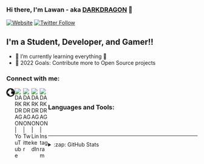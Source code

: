 ### Hi there, I'm Lawan - aka [DARKDRAGON][website] 👋 

[![Website](https://img.shields.io/website?label=LawanChaamindu.live&style=for-the-badge&url=https%3A%2F%2Fcodestackr.com)](https://lawanchaamindu.live)
[![Twitter Follow](https://img.shields.io/twitter/follow/LawaanChaamindu?color=1DA1F2&logo=twitter&style=for-the-badge)](https://twitter.com/intent/follow?original_referer=https%3A%2F%2Fgithub.com%2FDARKDRAGON-LK&screen_name=chaamindu)

## I'm a Student, Developer, and Gamer!!

- 🌱 I’m currently learning everything 🤣
- 🥅 2022 Goals: Contribute more to Open Source projects


### Connect with me:

[<img align="left" alt="DARKDRAGON.com" width="22px" src="https://raw.githubusercontent.com/iconic/open-iconic/master/svg/globe.svg" />][website]
[<img align="left" alt="DARKDRAGON | YouTube" width="22px" src="https://cdn.jsdelivr.net/npm/simple-icons@v3/icons/youtube.svg" />][youtube]
[<img align="left" alt="DARKDRAGON | Twitter" width="22px" src="https://cdn.jsdelivr.net/npm/simple-icons@v3/icons/twitter.svg" />][twitter]
[<img align="left" alt="DARKDRAGON | LinkedIn" width="22px" src="https://cdn.jsdelivr.net/npm/simple-icons@v3/icons/linkedin.svg" />][linkedin]
[<img align="left" alt="DARKDRAGON | Instagram" width="22px" src="https://cdn.jsdelivr.net/npm/simple-icons@v3/icons/instagram.svg" />][instagram]

<br />

### Languages and Tools:

<!-- Light Mode Icons -->
<span class="iconify" data-icon="vscode-icons:file-type-html" data-inline="false"></span>
<span class="iconify" data-icon="vscode-icons:file-type-css" data-inline="false"></span>
<span class="iconify" data-icon="vscode-icons:file-type-cpp2" data-inline="false"></span>
<span class="iconify" data-icon="logos:javascript" data-inline="false"></span>
<span class="iconify" data-icon="logos:nodejs" data-inline="false"></span>
<span class="iconify" data-icon="logos:mysql" data-inline="false"></span>
<span class="iconify" data-icon="logos:mongodb" data-inline="false"></span>
<span class="iconify" data-icon="logos:git-icon" data-inline="false"></span>
<span class="iconify" data-icon="logos:github-icon" data-inline="false"></span>
<span class="iconify" data-icon="logos:bash-icon" data-inline="false"></span>

<!-- Dark Mode Icons -->
<span class="iconify" data-icon="vscode-icons:file-type-html" data-inline="false" data-theme="dark"></span>
<span class="iconify" data-icon="vscode-icons:file-type-css" data-inline="false" data-theme="dark"></span>
<span class="iconify" data-icon="vscode-icons:file-type-cpp2" data-inline="false" data-theme="dark"></span>
<span class="iconify" data-icon="logos:javascript" data-inline="false" data-theme="dark"></span>
<span class="iconify" data-icon="logos:nodejs" data-inline="false" data-theme="dark"></span>
<span class="iconify" data-icon="logos:mysql" data-inline="false" data-theme="dark"></span>
<span class="iconify" data-icon="logos:mongodb" data-inline="false" data-theme="dark"></span>
<span class="iconify" data-icon="logos:git-icon" data-inline="false" data-theme="dark"></span>
<span class="iconify" data-icon="logos:github-icon" data-inline="false" data-theme="dark"></span>
<span class="iconify" data-icon="logos:bash-icon" data-inline="false" data-theme="dark"></span>



<br />
<br />

---

<details>
  <summary>:zap: GitHub Stats</summary>

  <img align="left" alt="DARKDRAGON-LK's GitHub Stats" src="https://github-readme-stats.vercel.app/api?username=DARKDRAGON-LK&show_icons=true&hide_border=true&theme=github_dark" />

</details>

[website]: https://lawanchaamindu.live
[twitter]: https://twitter.com/chaamindu
[youtube]: https://youtube.com/DARK
[instagram]: https://instagram.com/DARKDRAGON
[linkedin]: https://linkedin.com/in/DARKDRAGON
